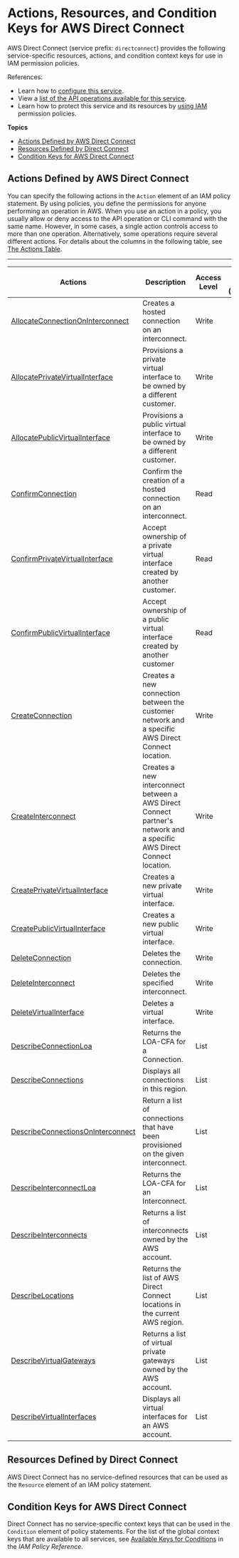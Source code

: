 # Actions, Resources, and Condition Keys for AWS Direct Connect<a name="list_awsdirectconnect"></a>

AWS Direct Connect \(service prefix: `directconnect`\) provides the following service\-specific resources, actions, and condition context keys for use in IAM permission policies\.

References:
+ Learn how to [configure this service](http://docs.aws.amazon.com/directconnect/latest/UserGuide/)\.
+ View a [list of the API operations available for this service](http://docs.aws.amazon.com/directconnect/latest/APIReference/)\.
+ Learn how to protect this service and its resources by [using IAM](http://docs.aws.amazon.com/directconnect/latest/UserGuide/using_iam.html) permission policies\.

**Topics**
+ [Actions Defined by AWS Direct Connect](#awsdirectconnect-actions-as-permissions)
+ [Resources Defined by Direct Connect](#awsdirectconnect-resources-for-iam-policies)
+ [Condition Keys for AWS Direct Connect](#awsdirectconnect-policy-keys)

## Actions Defined by AWS Direct Connect<a name="awsdirectconnect-actions-as-permissions"></a>

You can specify the following actions in the `Action` element of an IAM policy statement\. By using policies, you define the permissions for anyone performing an operation in AWS\. When you use an action in a policy, you usually allow or deny access to the API operation or CLI command with the same name\. However, in some cases, a single action controls access to more than one operation\. Alternatively, some operations require several different actions\. For details about the columns in the following table, see [The Actions Table](reference_policies_actions-resources-contextkeys.md#actions_table)\.


****  

| Actions | Description | Access Level | Resource Types \(\*required\) | Condition Keys | Dependent Actions | 
| --- | --- | --- | --- | --- | --- | 
|   [ AllocateConnectionOnInterconnect ](http://docs.aws.amazon.com/directconnect/latest/APIReference/API_AllocateConnectionOnInterconnect.html)  | Creates a hosted connection on an interconnect\. | Write |  |  |  | 
|   [ AllocatePrivateVirtualInterface ](http://docs.aws.amazon.com/directconnect/latest/APIReference/API_AllocatePrivateVirtualInterface.html)  | Provisions a private virtual interface to be owned by a different customer\. | Write |  |  |  | 
|   [ AllocatePublicVirtualInterface ](http://docs.aws.amazon.com/directconnect/latest/APIReference/API_AllocatePublicVirtualInterface.html)  | Provisions a public virtual interface to be owned by a different customer\. | Write |  |  |  | 
|   [ ConfirmConnection ](http://docs.aws.amazon.com/directconnect/latest/APIReference/API_ConfirmConnection.html)  | Confirm the creation of a hosted connection on an interconnect\. | Read |  |  |  | 
|   [ ConfirmPrivateVirtualInterface ](http://docs.aws.amazon.com/directconnect/latest/APIReference/API_ConfirmPrivateVirtualInterface.html)  | Accept ownership of a private virtual interface created by another customer\. | Read |  |  |  | 
|   [ ConfirmPublicVirtualInterface ](http://docs.aws.amazon.com/directconnect/latest/APIReference/API_ConfirmPublicVirtualInterface.html)  | Accept ownership of a public virtual interface created by another customer | Read |  |  |  | 
|   [ CreateConnection ](http://docs.aws.amazon.com/directconnect/latest/APIReference/API_CreateConnection.html)  | Creates a new connection between the customer network and a specific AWS Direct Connect location\. | Write |  |  |  | 
|   [ CreateInterconnect ](http://docs.aws.amazon.com/directconnect/latest/APIReference/API_CreateInterconnect.html)  | Creates a new interconnect between a AWS Direct Connect partner's network and a specific AWS Direct Connect location\. | Write |  |  |  | 
|   [ CreatePrivateVirtualInterface ](http://docs.aws.amazon.com/directconnect/latest/APIReference/API_CreatePrivateVirtualInterface.html)  | Creates a new private virtual interface\. | Write |  |  |  | 
|   [ CreatePublicVirtualInterface ](http://docs.aws.amazon.com/directconnect/latest/APIReference/API_CreatePublicVirtualInterface.html)  | Creates a new public virtual interface\. | Write |  |  |  | 
|   [ DeleteConnection ](http://docs.aws.amazon.com/directconnect/latest/APIReference/API_DeleteConnection.html)  | Deletes the connection\. | Write |  |  |  | 
|   [ DeleteInterconnect ](http://docs.aws.amazon.com/directconnect/latest/APIReference/API_DeleteInterconnect.html)  | Deletes the specified interconnect\. | Write |  |  |  | 
|   [ DeleteVirtualInterface ](http://docs.aws.amazon.com/directconnect/latest/APIReference/API_DeleteVirtualInterface.html)  | Deletes a virtual interface\. | Write |  |  |  | 
|   [ DescribeConnectionLoa ](http://docs.aws.amazon.com/directconnect/latest/APIReference/API_DescribeConnectionLoa.html)  | Returns the LOA\-CFA for a Connection\. | List |  |  |  | 
|   [ DescribeConnections ](http://docs.aws.amazon.com/directconnect/latest/APIReference/API_DescribeConnections.html)  | Displays all connections in this region\. | List |  |  |  | 
|   [ DescribeConnectionsOnInterconnect ](http://docs.aws.amazon.com/directconnect/latest/APIReference/API_DescribeConnectionsOnInterconnect.html)  | Return a list of connections that have been provisioned on the given interconnect\. | List |  |  |  | 
|   [ DescribeInterconnectLoa ](http://docs.aws.amazon.com/directconnect/latest/APIReference/API_DescribeInterconnectLoa.html)  | Returns the LOA\-CFA for an Interconnect\. | List |  |  |  | 
|   [ DescribeInterconnects ](http://docs.aws.amazon.com/directconnect/latest/APIReference/API_DescribeInterconnects.html)  | Returns a list of interconnects owned by the AWS account\. | List |  |  |  | 
|   [ DescribeLocations ](http://docs.aws.amazon.com/directconnect/latest/APIReference/API_DescribeLocations.html)  | Returns the list of AWS Direct Connect locations in the current AWS region\. | List |  |  |  | 
|   [ DescribeVirtualGateways ](http://docs.aws.amazon.com/directconnect/latest/APIReference/API_DescribeVirtualGateways.html)  | Returns a list of virtual private gateways owned by the AWS account\. | List |  |  |  | 
|   [ DescribeVirtualInterfaces ](http://docs.aws.amazon.com/directconnect/latest/APIReference/API_DescribeVirtualInterfaces.html)  | Displays all virtual interfaces for an AWS account\. | List |  |  |  | 

## Resources Defined by Direct Connect<a name="awsdirectconnect-resources-for-iam-policies"></a>

AWS Direct Connect has no service\-defined resources that can be used as the `Resource` element of an IAM policy statement\.

## Condition Keys for AWS Direct Connect<a name="awsdirectconnect-policy-keys"></a>

Direct Connect has no service\-specific context keys that can be used in the `Condition` element of policy statements\. For the list of the global context keys that are available to all services, see [Available Keys for Conditions](reference_policies_condition-keys.html#AvailableKeys) in the *IAM Policy Reference*\.